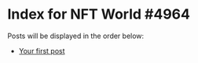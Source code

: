 # Index for NFT World #4964
Posts will be displayed in the order below:

- [Your first post](./001-first.md)

